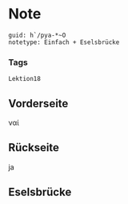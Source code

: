 # Note
```
guid: h`/pya-*~O
notetype: Einfach + Eselsbrücke
```

### Tags
```
Lektion18
```

## Vorderseite
ναί

## Rückseite
ja

## Eselsbrücke

